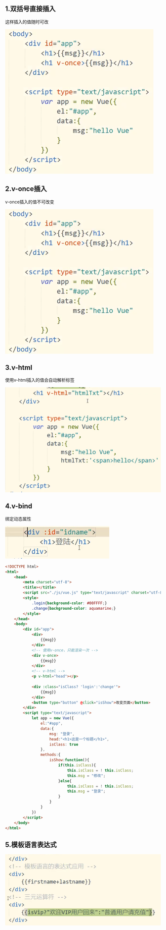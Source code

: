 ## 1.双括号直接插入

这样插入的值随时可改

![1604301538688](assets/1604301538688.png)

## 2.v-once插入

v-once插入的值不可改变

![1604301558152](assets/1604301558152.png)

## 3.v-html

使用v-html插入的值会自动解析标签

![1604301716601](assets/1604301716601.png)

## 4.v-bind

绑定动态属性

![1604302277399](assets/1604302277399.png)

```html
<!DOCTYPE html>
<html>
	<head>
		<meta charset="utf-8">
		<title></title>
		<script src="./js/vue.js" type="text/javascript" charset="utf-8"></script>
		<style>
			.login{background-color: #00FFFF;}
			.change{background-color: aquamarine;}
		</style>
	</head>
	<body>
		<div id="app">
			<div>
				{{msg}}
			</div>
			<!-- 使用v-once，只能渲染一次 -->
			<div v-once>
				{{msg}}
			</div>
			<!-- v-html -->
			<p v-html="head"></p>
			
			<div :class="isClass? 'login':'change'">
				{{msg}}
			</div>
			<button type="button" @click="isShow">改变页面</button>
		</div>
		<script type="text/javascript">
			let app = new Vue({
				el:"#app",
				data:{
					msg: "登录",
					head:"<h1>这是一个标题</h1>",
					isClass: true
				},
				methods:{
					isShow:function(){
						if(this.isClass){
							this.isClass = ! this.isClass;
							this.msg = "修改";
						}else{
							this.isClass = ! this.isClass;
							this.msg = "登录";
						}
					}
				}
			})
		</script>
	</body>
</html>
```

## 5.模板语言表达式

![1604302664590](assets/1604302664590.png)


